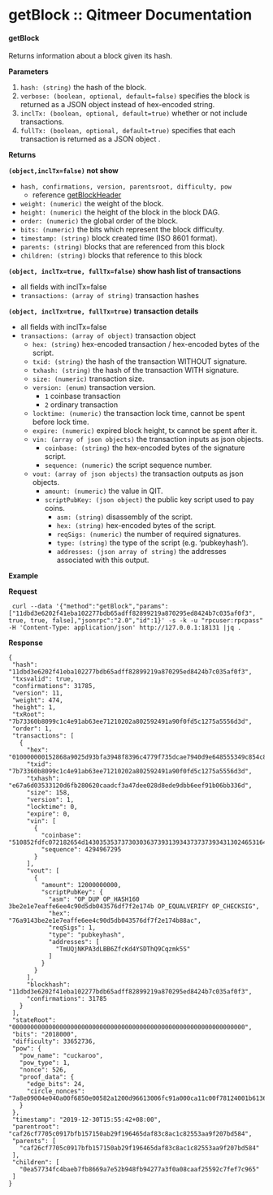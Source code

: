 # getBlock :: Qitmeer Documentation

#### getBlock <a href="#getblock" id="getblock"></a>

Returns information about a block given its hash.

**Parameters**

1. `hash: (string)` the hash of the block.
2. `verbose: (boolean, optional, default=false)` specifies the block is returned as a JSON object instead of hex-encoded string.
3. `inclTx: (boolean, optional, default=true)` whether or not include transactions.
4. `fullTx: (boolean, optional, default=true)` specifies that each transaction is returned as a JSON object .

**Returns**

**`(object,inclTx=false)` not show**

* `hash, confirmations, version, parentsroot, difficulty, pow`
  * reference [getBlockHeader](https://github.com/objemmanuel/docs/blob/master/qitmeer-json-rpc/broken-reference/README.md)
* `weight: (numeric)` the weight of the block.
* `height: (numeric)` the height of the block in the block DAG.
* `order: (numeric)` the global order of the block.
* `bits: (numeric)` the bits which represent the block difficulty.
* `timestamp: (string)` block created time (ISO 8601 format).
* `parents: (string)` blocks that are referenced from this block
* `children: (string)` blocks that reference to this block

**`(object, inclTx=true, fullTx=false)` show hash list of transactions**

* all fields with inclTx=false
* `transactions: (array of string)` transaction hashes

**`(object, inclTx=true, fullTx=true)` transaction details**

* all fields with inclTx=false
* `transactions: (array of object)` transaction object
  * `hex: (string)` hex-encoded transaction / hex-encoded bytes of the script.
  * `txid: (string)` the hash of the transaction WITHOUT signature.
  * `txhash: (string)` the hash of the transaction WITH signature.
  * `size: (numeric)` transaction size.
  * `version: (enum)` transaction version.
    * `1` coinbase transaction
    * `2` ordinary transaction
  * `locktime: (numeric)` the transaction lock time, cannot be spent before lock time.
  * `expire: (numeric)` expired block height, tx cannot be spent after it.
  * `vin: (array of json objects)` the transaction inputs as json objects.
    * `coinbase: (string)` the hex-encoded bytes of the signature script.
    * `sequence: (numeric)` the script sequence number.
  * `vout: (array of json objects)` the transaction outputs as json objects.
    * `amount: (numeric)` the value in QIT.
    * `scriptPubKey: (json object)` the public key script used to pay coins.
      * `asm: (string)` disassembly of the script.
      * `hex: (string)` hex-encoded bytes of the script.
      * `reqSigs: (numeric)` the number of required signatures.
      * `type: (string)` the type of the script (e.g. ‘pubkeyhash’).
      * `addresses: (json array of string)` the addresses associated with this output.

**Example**

**Request**

```
 curl --data '{"method":"getBlock","params":["11dbd3e6202f41eba102277bdb65adff82899219a870295ed8424b7c035af0f3", true, true, false],"jsonrpc":"2.0","id":1}' -s -k -u "rpcuser:rpcpass"  -H 'Content-Type: application/json' http://127.0.0.1:18131 |jq .
```

**Response**

```
{
 "hash": "11dbd3e6202f41eba102277bdb65adff82899219a870295ed8424b7c035af0f3",
 "txsvalid": true,
 "confirmations": 31785,
 "version": 11,
 "weight": 474,
 "height": 1,
 "txRoot": "7b73360b8099c1c4e91ab63ee71210202a802592491a90f0fd5c1275a5556d3d",
 "order": 1,
 "transactions": [
   {
     "hex": "010000000152868a9025d93bfa3948f8396c4779f735dcae7940d9e648555349c854c85cf8ffffffffffffffff01007841cb020000001976a9143be2e1e7eaffe6ee4c90d5db043576df7f2e174b88ac00000000000000000144510852fdfc072182654d1430353537373030363739313934373737393431302465316438316561652d313263662d343932302d623735312d323833383336616333306265",
     "txid": "7b73360b8099c1c4e91ab63ee71210202a802592491a90f0fd5c1275a5556d3d",
     "txhash": "e67a6d03533120d6fb280620caadcf3a47dee028d8ede9dbb6eef91b06bb336d",
     "size": 158,
     "version": 1,
     "locktime": 0,
     "expire": 0,
     "vin": [
       {
         "coinbase": "510852fdfc072182654d1430353537373030363739313934373737393431302465316438316561652d313263662d343932302d623735312d323833383336616333306265",
         "sequence": 4294967295
       }
     ],
     "vout": [
       {
         "amount": 12000000000,
         "scriptPubKey": {
           "asm": "OP_DUP OP_HASH160 3be2e1e7eaffe6ee4c90d5db043576df7f2e174b OP_EQUALVERIFY OP_CHECKSIG",
           "hex": "76a9143be2e1e7eaffe6ee4c90d5db043576df7f2e174b88ac",
           "reqSigs": 1,
           "type": "pubkeyhash",
           "addresses": [
             "TmUQjNKPA3dLBB6ZfcKd4YSDThQ9Cqzmk5S"
           ]
         }
       }
     ],
     "blockhash": "11dbd3e6202f41eba102277bdb65adff82899219a870295ed8424b7c035af0f3",
     "confirmations": 31785
   }
 ],
 "stateRoot": "0000000000000000000000000000000000000000000000000000000000000000",
 "bits": "2018000",
 "difficulty": 33652736,
 "pow": {
   "pow_name": "cuckaroo",
   "pow_type": 1,
   "nonce": 526,
   "proof_data": {
     "edge_bits": 24,
     "circle_nonces": "7a8e09004e040a00f6850e00582a1200d96613006fc91a000ca11c00f78124001b613600c266370037ef430073915000bbf85500b0795600691e5d00c7b35f0048bc670048897c00c50a7d006f22820038029100f4819a005864a6000aa9a600b5f0aa008169b200d1b4bb004cbfc100a32ac3001d6ac70045a1c900a95ecc002e55d70077ffd800a451d9007b38db00ab79e100dc14e600c5b6e9000efff0006821fa007650fb00"
   }
 },
 "timestamp": "2019-12-30T15:55:42+08:00",
 "parentroot": "caf26cf7705c0917bfb157150ab29f196465daf83c8ac1c82553aa9f207bd584",
 "parents": [
   "caf26cf7705c0917bfb157150ab29f196465daf83c8ac1c82553aa9f207bd584"
 ],
 "children": [
   "0ea57734fc4baeb7fb8669a7e52b948fb94277a3f0a08caaf25592c7fef7c965"
 ]
}
```
